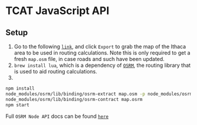 # TCAT JavaScript API

## Setup

1. Go to the following [`link`](http://www.openstreetmap.org/relation/174979), and
click `Export` to grab the map of the Ithaca area to be used in routing calculations.
Note this is only required to get a fresh `map.osm` file, in case roads and such have
been updated.
2. `brew install lua`, which is a dependency of [`OSRM`](http://project-osrm.org/),
the routing library that is used to aid routing calculations.
3.
````bash
npm install
node_modules/osrm/lib/binding/osrm-extract map.osm -p node_modules/osrm/profiles/car.lua
node_modules/osrm/lib/binding/osrm-contract map.osrm
npm start
````

Full `OSRM Node API` docs can be found [`here`](https://github.com/Project-OSRM/osrm-backend/blob/HEAD/docs/nodejs/api.md)
